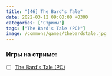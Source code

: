 ```yaml
---
title: "[46] The Bard's Tale"
date: 2022-03-12 09:00:00 +0300
categories: ["Стримы"]
tags: ["The Bard's Tale (PC)"]
image: /commons/games/thebardstale.jpg
---
```


### Игры на стриме:
+ [ ] [The Bard's Tale (PC)](/tags/the-bard-s-tale-pc)
